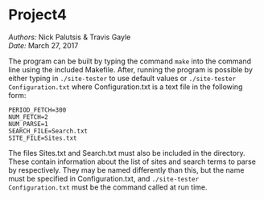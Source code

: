 # Project4  
*Authors:* Nick Palutsis & Travis Gayle  
*Date:* March 27, 2017  

The program can be built by typing the command `make` into the command line using the included Makefile. After, running the program is possible by either typing in `./site-tester` to use default values or `./site-tester Configuration.txt` where Configuration.txt is a text file in the following form:
```
PERIOD_FETCH=300
NUM_FETCH=2
NUM_PARSE=1
SEARCH_FILE=Search.txt
SITE_FILE=Sites.txt
```  
The files Sites.txt and Search.txt must also be included in the directory. These contain information about the list of sites and search terms to parse by respectively. They may be named differently than this, but the name must be specified in Configuration.txt, and `./site-tester Configuration.txt` must be the command called at run time.